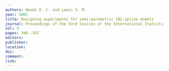 ```yaml
---
authors: Woods D. C. and Lewis S. M. 
year: 2001 
title: Designing experiments for semi-parametric {B}-spline models 
journal: Proceedings of the 53rd Session of the International Statistical Institute 
vol: 3 
pages: 346--347 
editors: 
publisher: 
location: 
doi: 
comment: 
link: 
---
```

 
